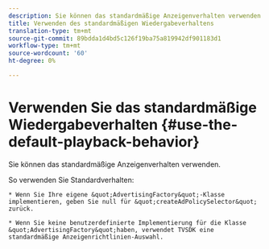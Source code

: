 ```yaml
---
description: Sie können das standardmäßige Anzeigenverhalten verwenden.
title: Verwenden des standardmäßigen Wiedergabeverhaltens
translation-type: tm+mt
source-git-commit: 89bdda1d4bd5c126f19ba75a819942df901183d1
workflow-type: tm+mt
source-wordcount: '60'
ht-degree: 0%

---
```



# Verwenden Sie das standardmäßige Wiedergabeverhalten {#use-the-default-playback-behavior}

Sie können das standardmäßige Anzeigenverhalten verwenden.

So verwenden Sie Standardverhalten:

    * Wenn Sie Ihre eigene &quot;AdvertisingFactory&quot;-Klasse implementieren, geben Sie null für &quot;createAdPolicySelector&quot; zurück.
    
    * Wenn Sie keine benutzerdefinierte Implementierung für die Klasse &quot;AdvertisingFactory&quot;haben, verwendet TVSDK eine standardmäßige Anzeigenrichtlinien-Auswahl.